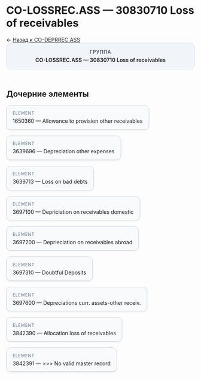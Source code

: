 # CO-LOSSREC.ASS — 30830710 Loss of receivables
<p class="cc-breadcrumb">← <a href='../../level_02/CO-DEPRREC.ASS/'>Назад к CO-DEPRREC.ASS</a></p>
<style>
.cc-container { display: flex; flex-direction: column; gap: 1.5rem; }
.cc-breadcrumb { margin: 0; }
.cc-parent { padding: 1rem 1.25rem; border-radius: 12px; background: #f1f5f9; border: 1px solid #d8dee9; text-align: center; font-weight: 600; }
.cc-parent .cc-tag { font-size: 0.8rem; text-transform: uppercase; color: #475569; letter-spacing: 0.06em; }
.cc-children { display: flex; flex-wrap: wrap; gap: 1rem; }
.cc-tile { display: block; min-width: 180px; padding: 0.85rem 1rem; border-radius: 12px; border: 1px solid #d1d5db; background: #ffffff; box-shadow: 0 2px 4px rgba(15, 23, 42, 0.08); transition: transform 0.1s ease, box-shadow 0.1s ease; color: inherit; text-decoration: none; }
.cc-tile:hover { transform: translateY(-2px); box-shadow: 0 6px 12px rgba(15, 23, 42, 0.15); }
.cc-tile-leaf { background: #f8fafc; }
.cc-tag { font-size: 0.7rem; color: #64748b; text-transform: uppercase; letter-spacing: 0.08em; margin-bottom: 0.3rem; }
</style>
<div class='cc-container'>
  <div class='cc-parent'>
    <div class='cc-tag'>Группа</div>
    <div>CO-LOSSREC.ASS — 30830710 Loss of receivables</div>
  </div>
  <div>
    <h2>Дочерние элементы</h2>
<div class='cc-children'><div class='cc-tile cc-tile-leaf'><div class='cc-tag'>ELEMENT</div><div>1650360 — Allowance to provision other receivables</div></div><div class='cc-tile cc-tile-leaf'><div class='cc-tag'>ELEMENT</div><div>3639696 — Depreciation other expenses</div></div><div class='cc-tile cc-tile-leaf'><div class='cc-tag'>ELEMENT</div><div>3639713 — Loss on bad debts</div></div><div class='cc-tile cc-tile-leaf'><div class='cc-tag'>ELEMENT</div><div>3697100 — Depriciation on receivables domestic</div></div><div class='cc-tile cc-tile-leaf'><div class='cc-tag'>ELEMENT</div><div>3697200 — Deprieciation on receivables abroad</div></div><div class='cc-tile cc-tile-leaf'><div class='cc-tag'>ELEMENT</div><div>3697310 — Doubtful Deposits</div></div><div class='cc-tile cc-tile-leaf'><div class='cc-tag'>ELEMENT</div><div>3697600 — Depreciations curr. assets-other receiv.</div></div><div class='cc-tile cc-tile-leaf'><div class='cc-tag'>ELEMENT</div><div>3842390 — Allocation loss of receivables</div></div><div class='cc-tile cc-tile-leaf'><div class='cc-tag'>ELEMENT</div><div>3842391 — &gt;&gt;&gt; No valid master record</div></div></div>
  </div>
</div>
